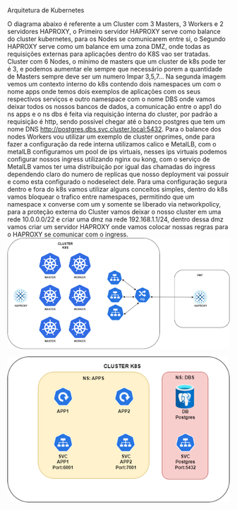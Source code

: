 Arquitetura de Kubernetes

O diagrama abaixo é referente a um Cluster com 3 Masters, 3 Workers e 2 servidores HAPROXY, o Primeiro servidor HAPROXY serve como balance do cluster kubernetes, para os Nodes se comunicarem entre si, o Segundo HAPROXY serve como um balance em uma zona DMZ, onde todas as requisições externas para aplicações dentro do K8S vao ser tratadas.
Cluster com 6 Nodes, o mínimo de masters que um cluster de k8s pode ter é 3, e podemos aumentar ele sempre que necessário porem a quantidade de Masters sempre deve ser um numero Impar 3,5,7...
Na segunda imagem vemos um contexto interno do k8s contendo dois namespaces um com o nome apps onde temos dois exemplos de aplicações com os seus respectivos serviços e outro namespace com o nome DBS onde vamos deixar todos os nossos bancos de dados, a comunicação entre o app1 do ns apps e o ns dbs é feita via requisição interna do cluster, por padrão a requisição é http, sendo possível chegar até o banco postgres que tem um nome DNS http://postgres.dbs.svc.cluster.local:5432.
Para o balance dos nodes Workers vou utilizar um exemplo de cluster onprimes, onde para fazer a configuração da rede interna utilizamos calico e MetalLB, com o metalLB configuramos um pool de ips virtuais, nesses ips virtuais podemos configurar nossos ingress utilizando nginx ou kong, com o serviço de MetalLB vamos ter uma distribuição por igual das chamadas do ingress dependendo claro do numero de replicas que nosso deployment vai possuir e como esta configurado o nodeselect dele.
Para uma configuração segura dentro e fora do k8s vamos utilizar alguns conceitos simples, dentro do k8s vamos bloquear o trafico entre namespaces, permitindo que um namespace x converse com um y somente se liberado via networkpolicy, para a proteção externa do Cluster vamos deixar o nosso cluster em uma rede 10.0.0.0/22 e criar uma dmz na rede 192.168.1.1/24, dentro dessa dmz vamos criar um servidor HAPROXY onde vamos colocar nossas regras para o HAPROXY se comunicar com o ingress.
![alt text](cluster.png)

![alt text](namespaces.png)
